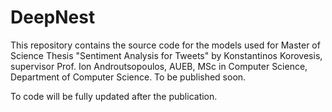 # DeepNest

This repository contains the source code for the models used for Master of Science Thesis "Sentiment Analysis for Tweets" by Konstantinos Korovesis, supervisor Prof. Ion Androutsopoulos, AUEB, MSc in Computer Science, Department of Computer Science. To be published soon.

To code will be fully updated after the publication.

